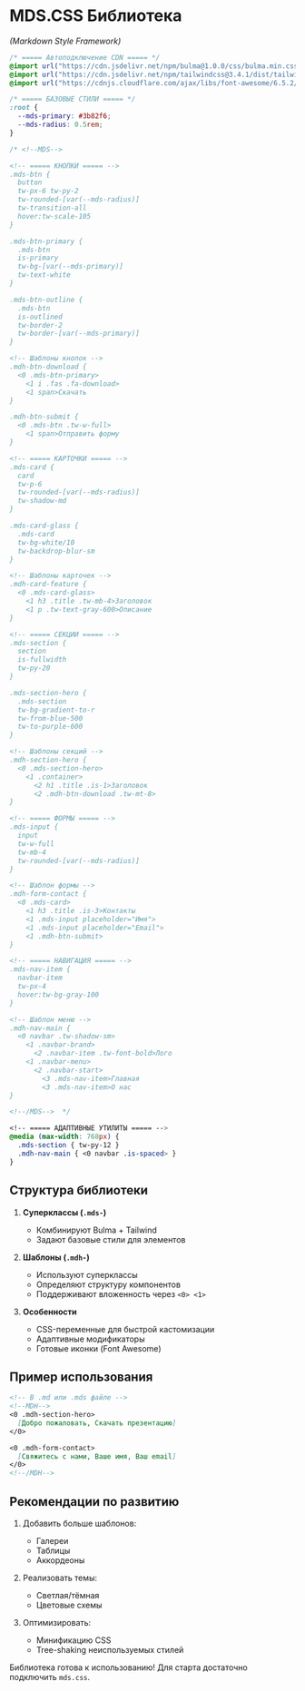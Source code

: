 # **MDS.CSS Библиотека**  
*(Markdown Style Framework)*  

```css
/* ===== Автоподключение CDN ===== */ 
@import url("https://cdn.jsdelivr.net/npm/bulma@1.0.0/css/bulma.min.css");  
@import url("https://cdn.jsdelivr.net/npm/tailwindcss@3.4.1/dist/tailwind.min.css");  
@import url("https://cdnjs.cloudflare.com/ajax/libs/font-awesome/6.5.2/css/all.min.css");  

/* ===== БАЗОВЫЕ СТИЛИ ===== */ 
:root {  
  --mds-primary: #3b82f6;  
  --mds-radius: 0.5rem;  
}  

/* <!--MDS-->   

<!-- ===== КНОПКИ ===== -->  
.mds-btn {  
  button  
  tw-px-6 tw-py-2  
  tw-rounded-[var(--mds-radius)]  
  tw-transition-all  
  hover:tw-scale-105  
}  

.mds-btn-primary {  
  .mds-btn  
  is-primary  
  tw-bg-[var(--mds-primary)]  
  tw-text-white  
}  

.mds-btn-outline {  
  .mds-btn  
  is-outlined  
  tw-border-2  
  tw-border-[var(--mds-primary)]  
}  

<!-- Шаблоны кнопок -->  
.mdh-btn-download {  
  <0 .mds-btn-primary>  
    <1 i .fas .fa-download>  
    <1 span>Скачать  
}  

.mdh-btn-submit {  
  <0 .mds-btn .tw-w-full>  
    <1 span>Отправить форму  
}  

<!-- ===== КАРТОЧКИ ===== -->  
.mds-card {  
  card  
  tw-p-6  
  tw-rounded-[var(--mds-radius)]  
  tw-shadow-md  
}  

.mds-card-glass {  
  .mds-card  
  tw-bg-white/10  
  tw-backdrop-blur-sm  
}  

<!-- Шаблоны карточек -->  
.mdh-card-feature {  
  <0 .mds-card-glass>  
    <1 h3 .title .tw-mb-4>Заголовок  
    <1 p .tw-text-gray-600>Описание  
}  

<!-- ===== СЕКЦИИ ===== -->  
.mds-section {  
  section  
  is-fullwidth  
  tw-py-20  
}  

.mds-section-hero {  
  .mds-section  
  tw-bg-gradient-to-r  
  tw-from-blue-500  
  tw-to-purple-600  
}  

<!-- Шаблоны секций -->  
.mdh-section-hero {  
  <0 .mds-section-hero>  
    <1 .container>  
      <2 h1 .title .is-1>Заголовок  
      <2 .mdh-btn-download .tw-mt-8>  
}  

<!-- ===== ФОРМЫ ===== -->  
.mds-input {  
  input  
  tw-w-full  
  tw-mb-4  
  tw-rounded-[var(--mds-radius)]  
}  

<!-- Шаблон формы -->  
.mdh-form-contact {  
  <0 .mds-card>  
    <1 h3 .title .is-3>Контакты  
    <1 .mds-input placeholder="Имя">  
    <1 .mds-input placeholder="Email">  
    <1 .mdh-btn-submit>  
}  

<!-- ===== НАВИГАЦИЯ ===== -->  
.mds-nav-item {  
  navbar-item  
  tw-px-4  
  hover:tw-bg-gray-100  
}  

<!-- Шаблон меню -->  
.mdh-nav-main {  
  <0 navbar .tw-shadow-sm>  
    <1 .navbar-brand>  
      <2 .navbar-item .tw-font-bold>Лого  
    <1 .navbar-menu>  
      <2 .navbar-start>  
        <3 .mds-nav-item>Главная  
        <3 .mds-nav-item>О нас  
}  

<!--/MDS-->  */

<!-- ===== АДАПТИВНЫЕ УТИЛИТЫ ===== -->  
@media (max-width: 768px) {  
  .mds-section { tw-py-12 }  
  .mdh-nav-main { <0 navbar .is-spaced> }  
}  
```

## **Структура библиотеки**  
1. **Суперклассы (`.mds-`)**  
   - Комбинируют Bulma + Tailwind  
   - Задают базовые стили для элементов  

2. **Шаблоны (`.mdh-`)**  
   - Используют суперклассы  
   - Определяют структуру компонентов  
   - Поддерживают вложенность через `<0> <1>`  

3. **Особенности**  
   - CSS-переменные для быстрой кастомизации  
   - Адаптивные модификаторы  
   - Готовые иконки (Font Awesome)  

## **Пример использования**  
```markdown
<!-- В .md или .mds файле -->  
<!--MDH-->  
<0 .mdh-section-hero>  
  [Добро пожаловать, Скачать презентацию]  
</0>  

<0 .mdh-form-contact>  
  [Свяжитесь с нами, Ваше имя, Ваш email]  
</0>  
<!--/MDH-->  
```

## **Рекомендации по развитию**  
1. Добавить больше шаблонов:  
   - Галереи  
   - Таблицы  
   - Аккордеоны  

2. Реализовать темы:  
   - Светлая/тёмная  
   - Цветовые схемы  

3. Оптимизировать:  
   - Минификацию CSS  
   - Tree-shaking неиспользуемых стилей  

Библиотека готова к использованию! Для старта достаточно подключить `mds.css`.
